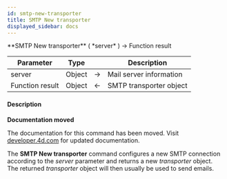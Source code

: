 ```yaml
---
id: smtp-new-transporter
title: SMTP New transporter
displayed_sidebar: docs
---
```


<!--REF #_command_.SMTP New transporter.Syntax-->**SMTP New transporter** ( *server* ) -> Function result<!-- END REF-->
<!--REF #_command_.SMTP New transporter.Params-->
| Parameter | Type |  | Description |
| --- | --- | --- | --- |
| server | Object | -> | Mail server information |
| Function result | Object | <- | SMTP transporter object |

<!-- END REF-->

#### Description 



**Documentation moved**

The documentation for this command has been moved. Visit [developer.4d.com](https://developer.4d.com/docs/API/SMTPTransporterClass.html#smtp-new-transporter) for updated documentation.

The **SMTP New transporter** command configures a new SMTP connection according to the *server* parameter and returns a new *transporter* object. The returned *transporter* object will then usually be used to send emails.
